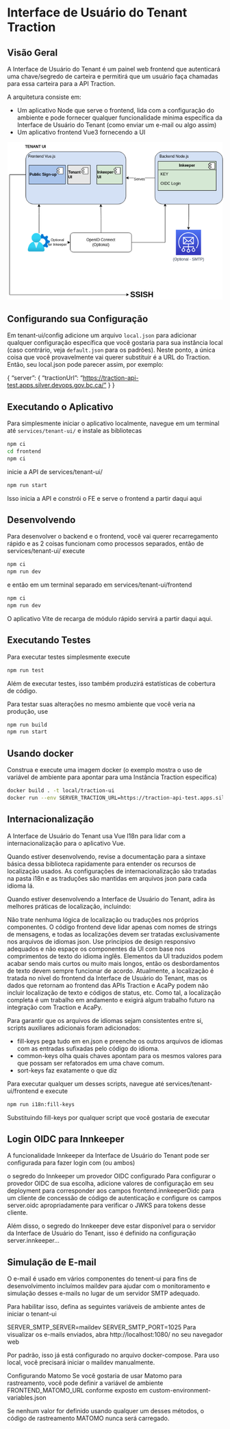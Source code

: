 # Interface de Usuário do Tenant Traction

## Visão Geral

A Interface de Usuário do Tenant é um painel web frontend que autenticará uma chave/segredo de carteira e permitirá que um usuário faça chamadas para essa carteira para a API Traction.

A arquitetura consiste em:

- Um aplicativo Node que serve o frontend, lida com a configuração do ambiente e pode fornecer qualquer funcionalidade mínima específica da Interface de Usuário do Tenant (como enviar um e-mail ou algo assim)
- Um aplicativo frontend Vue3 fornecendo a UI

<img src="../../docs/assets/tenantUiArchitecture.png">

## Configurando sua Configuração

Em tenant-ui/config adicione um arquivo `local.json` para adicionar qualquer configuração específica que você gostaria para sua instância local (caso contrário, veja `default.json` para os padrões). Neste ponto, a única coisa que você provavelmente vai querer substituir é a URL do Traction. Então, seu local.json pode parecer assim, por exemplo:

{ “server”: { “tractionUrl”: “https://traction-api-test.apps.silver.devops.gov.bc.ca/” } }



## Executando o Aplicativo

Para simplesmente iniciar o aplicativo localmente, navegue em um terminal até `services/tenant-ui/` e instale as bibliotecas

```bash
npm ci
cd frontend
npm ci
```

inicie a API de services/tenant-ui/

```bash
npm run start
```

Isso inicia a API e constrói o FE e serve o frontend a partir daqui aqui

## Desenvolvendo
Para desenvolver o backend e o frontend, você vai querer recarregamento rápido e as 2 coisas funcionam como processos separados, então de services/tenant-ui/ execute

```bash
npm ci
npm run dev
```

e então em um terminal separado em services/tenant-ui/frontend

```bash
npm ci
npm run dev
```

O aplicativo Vite de recarga de módulo rápido servirá a partir daqui aqui.

## Executando Testes
Para executar testes simplesmente execute

```bash
npm run test
```

Além de executar testes, isso também produzirá estatísticas de cobertura de código.

Para testar suas alterações no mesmo ambiente que você veria na produção, use

```bash
npm run build
npm run start
```

## Usando docker
Construa e execute uma imagem docker (o exemplo mostra o uso de variável de ambiente para apontar para uma Instância Traction específica)

```bash
docker build . -t local/traction-ui
docker run --env SERVER_TRACTION_URL=https://traction-api-test.apps.silver.devops.gov.bc.ca/ FRONTEND_TENANT_PROXY_URL=https://traction-tenant-proxy-test.apps.silver.devops.gov.bc.ca/ -p 8080:8080 -d local/traction-ui
```

## Internacionalização
A Interface de Usuário do Tenant usa Vue I18n para lidar com a internacionalização para o aplicativo Vue.

Quando estiver desenvolvendo, revise a documentação para a sintaxe básica dessa biblioteca rapidamente para entender os recursos de localização usados. As configurações de internacionalização são tratadas na pasta i18n e as traduções são mantidas em arquivos json para cada idioma lá.

Quando estiver desenvolvendo a Interface de Usuário do Tenant, adira às melhores práticas de localização, incluindo:

Não trate nenhuma lógica de localização ou traduções nos próprios componentes. O código frontend deve lidar apenas com nomes de strings de mensagens, e todas as localizações devem ser tratadas exclusivamente nos arquivos de idiomas json.
Use princípios de design responsivo adequados e não espaçe os componentes da UI com base nos comprimentos de texto do idioma inglês. Elementos da UI traduzidos podem acabar sendo mais curtos ou muito mais longos, então os desbordamentos de texto devem sempre funcionar de acordo.
Atualmente, a localização é tratada no nível do frontend da Interface de Usuário do Tenant, mas os dados que retornam ao frontend das APIs Traction e AcaPy podem não incluir localização de texto e códigos de status, etc. Como tal, a localização completa é um trabalho em andamento e exigirá algum trabalho futuro na integração com Traction e AcaPy.

Para garantir que os arquivos de idiomas sejam consistentes entre si, scripts auxiliares adicionais foram adicionados:

* fill-keys pega tudo em en.json e preenche os outros arquivos de idiomas com as entradas sufixadas pelo código do idioma.
* common-keys olha quais chaves apontam para os mesmos valores para que possam ser refatorados em uma chave comum.
* sort-keys faz exatamente o que diz

Para executar qualquer um desses scripts, navegue até services/tenant-ui/frontend e execute

```bash
npm run i18n:fill-keys
```

Substituindo fill-keys por qualquer script que você gostaria de executar

## Login OIDC para Innkeeper
A funcionalidade Innkeeper da Interface de Usuário do Tenant pode ser configurada para fazer login com (ou ambos)

o segredo do Innkeeper
um provedor OIDC configurado
Para configurar o provedor OIDC de sua escolha, adicione valores de configuração em seu deployment para corresponder aos campos frontend.innkeeperOidc para um cliente de concessão de código de autenticação e configure os campos server.oidc apropriadamente para verificar o JWKS para tokens desse cliente.

Além disso, o segredo do Innkeeper deve estar disponível para o servidor da Interface de Usuário do Tenant, isso é definido na configuração server.innkeeper…

## Simulação de E-mail
O e-mail é usado em vários componentes do tenent-ui para fins de desenvolvimento incluímos maildev para ajudar com o monitoramento e simulação desses e-mails no lugar de um servidor SMTP adequado.

Para habilitar isso, defina as seguintes variáveis de ambiente antes de iniciar o tenant-ui

SERVER_SMTP_SERVER=maildev
SERVER_SMTP_PORT=1025
Para visualizar os e-mails enviados, abra http://localhost:1080/ no seu navegador web

Por padrão, isso já está configurado no arquivo docker-compose. Para uso local, você precisará iniciar o maildev manualmente.

Configurando Matomo
Se você gostaria de usar Matomo para rastreamento, você pode definir a variável de ambiente FRONTEND_MATOMO_URL conforme exposto em custom-environment-variables.json

Se nenhum valor for definido usando qualquer um desses métodos, o código de rastreamento MATOMO nunca será carregado.





